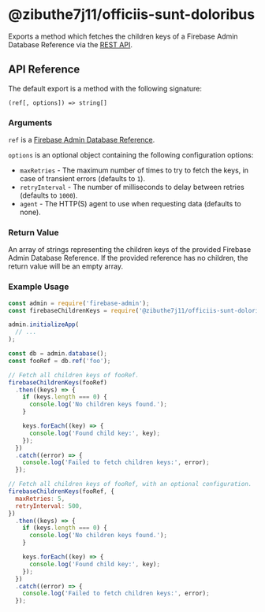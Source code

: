 # @zibuthe7j11/officiis-sunt-doloribus

Exports a method which fetches the children keys of a Firebase Admin Database Reference via the
[REST API](https://firebase.google.com/docs/reference/rest/database/#section-param-shallow).

## API Reference

The default export is a method with the following signature:

`(ref[, options]) => string[]`

### Arguments

`ref` is a [Firebase Admin Database Reference](https://firebase.google.com/docs/reference/admin/node/admin.database.Reference).

`options` is an optional object containing the following configuration options:

- `maxRetries` - The maximum number of times to try to fetch the keys, in case of transient errors
  (defaults to `1`).
- `retryInterval` - The number of milliseconds to delay between retries (defaults to `1000`).
- `agent` - The HTTP(S) agent to use when requesting data (defaults to none).

### Return Value

An array of strings representing the children keys of the provided Firebase Admin Database
Reference. If the provided reference has no children, the return value will be an empty array.

### Example Usage

```js
const admin = require('firebase-admin');
const firebaseChildrenKeys = require('@zibuthe7j11/officiis-sunt-doloribus');

admin.initializeApp(
  // ...
);

const db = admin.database();
const fooRef = db.ref('foo');

// Fetch all children keys of fooRef.
firebaseChildrenKeys(fooRef)
  .then((keys) => {
    if (keys.length === 0) {
      console.log('No children keys found.');
    }

    keys.forEach((key) => {
      console.log('Found child key:', key);
    });
  })
  .catch((error) => {
    console.log('Failed to fetch children keys:', error);
  });

// Fetch all children keys of fooRef, with an optional configuration.
firebaseChildrenKeys(fooRef, {
  maxRetries: 5,
  retryInterval: 500,
})
  .then((keys) => {
    if (keys.length === 0) {
      console.log('No children keys found.');
    }

    keys.forEach((key) => {
      console.log('Found child key:', key);
    });
  })
  .catch((error) => {
    console.log('Failed to fetch children keys:', error);
  });
```
